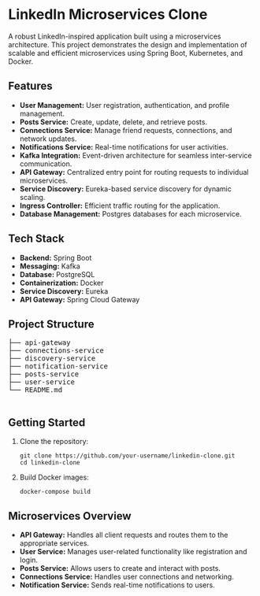 <!DOCTYPE html>
<html lang="en">
<head>
  <meta charset="UTF-8">
  <meta name="viewport" content="width=device-width, initial-scale=1.0">
  <title>LinkedIn Microservices Clone</title>
</head>
<body>
  <h1>LinkedIn Microservices Clone</h1>
  <p>
    A robust LinkedIn-inspired application built using a microservices architecture. This project demonstrates the design and implementation of scalable and efficient microservices using Spring Boot, Kubernetes, and Docker.
  </p>

  <h2>Features</h2>
  <ul>
    <li><strong>User Management:</strong> User registration, authentication, and profile management.</li>
    <li><strong>Posts Service:</strong> Create, update, delete, and retrieve posts.</li>
    <li><strong>Connections Service:</strong> Manage friend requests, connections, and network updates.</li>
    <li><strong>Notifications Service:</strong> Real-time notifications for user activities.</li>
    <li><strong>Kafka Integration:</strong> Event-driven architecture for seamless inter-service communication.</li>
    <li><strong>API Gateway:</strong> Centralized entry point for routing requests to individual microservices.</li>
    <li><strong>Service Discovery:</strong> Eureka-based service discovery for dynamic scaling.</li>
    <li><strong>Ingress Controller:</strong> Efficient traffic routing for the application.</li>
    <li><strong>Database Management:</strong> Postgres databases for each microservice.</li>
  </ul>

  <h2>Tech Stack</h2>
  <ul>
    <li><strong>Backend:</strong> Spring Boot</li>
    <li><strong>Messaging:</strong> Kafka</li>
    <li><strong>Database:</strong> PostgreSQL</li>
    <li><strong>Containerization:</strong> Docker</li>
    <li><strong>Service Discovery:</strong> Eureka</li>
    <li><strong>API Gateway:</strong> Spring Cloud Gateway</li>
  </ul>

  <h2>Project Structure</h2>
  <pre>
├── api-gateway
├── connections-service
├── discovery-service
├── notification-service
├── posts-service
├── user-service
└── README.md
  </pre>

  <h2>Getting Started</h2>
  <ol>
    <li>Clone the repository:
      <pre><code>git clone https://github.com/your-username/linkedin-clone.git
cd linkedin-clone</code></pre>
    </li>
    <li>Build Docker images:
      <pre><code>docker-compose build</code></pre>
    </li>
  </ol>

  <h2>Microservices Overview</h2>
  <ul>
    <li><strong>API Gateway:</strong> Handles all client requests and routes them to the appropriate services.</li>
    <li><strong>User Service:</strong> Manages user-related functionality like registration and login.</li>
    <li><strong>Posts Service:</strong> Allows users to create and interact with posts.</li>
    <li><strong>Connections Service:</strong> Handles user connections and networking.</li>
    <li><strong>Notification Service:</strong> Sends real-time notifications to users.</li>
  </ul>

</body>
</html>
